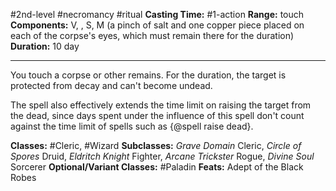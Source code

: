 #2nd-level #necromancy #ritual
**Casting Time:** #1-action
**Range:** touch
**Components:** V, , S, M (a pinch of salt and one copper piece placed on each of the corpse's eyes, which must remain there for the duration)
**Duration:** 10 day

---

You touch a corpse or other remains. For the duration, the target is protected from decay and can't become undead.

The spell also effectively extends the time limit on raising the target from the dead, since days spent under the influence of this spell don't count against the time limit of spells such as {@spell raise dead}.


**Classes:** #Cleric, #Wizard
**Subclasses:** *Grave Domain* Cleric, *Circle of Spores* Druid, *Eldritch Knight* Fighter, *Arcane Trickster* Rogue, *Divine Soul* Sorcerer
**Optional/Variant Classes:** #Paladin
**Feats:** Adept of the Black Robes
